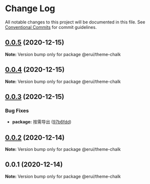 # Change Log

All notable changes to this project will be documented in this file.
See [Conventional Commits](https://conventionalcommits.org) for commit guidelines.

## [0.0.5](https://github.com/zwsf/erui/compare/@erui/theme-chalk@0.0.3...@erui/theme-chalk@0.0.5) (2020-12-15)

**Note:** Version bump only for package @erui/theme-chalk





## [0.0.4](https://github.com/zwsf/erui/compare/@erui/theme-chalk@0.0.3...@erui/theme-chalk@0.0.4) (2020-12-15)

**Note:** Version bump only for package @erui/theme-chalk





## [0.0.3](https://github.com/zwsf/erui/compare/@erui/theme-chalk@0.0.2...@erui/theme-chalk@0.0.3) (2020-12-15)


### Bug Fixes

* **package:** 按需导出 ([97b6fdd](https://github.com/zwsf/erui/commit/97b6fdde188b86b2045c2a6c2722cab1962de7ff))





## [0.0.2](https://github.com/zwsf/erui/compare/@erui/theme-chalk@0.0.1...@erui/theme-chalk@0.0.2) (2020-12-14)

**Note:** Version bump only for package @erui/theme-chalk





## 0.0.1 (2020-12-14)

**Note:** Version bump only for package @erui/theme-chalk
